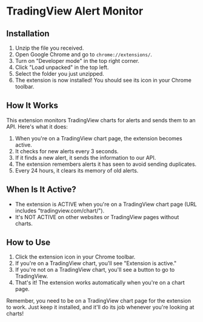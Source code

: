# TradingView Alert Monitor

## Installation

1. Unzip the file you received.
2. Open Google Chrome and go to `chrome://extensions/`.
3. Turn on "Developer mode" in the top right corner.
4. Click "Load unpacked" in the top left.
5. Select the folder you just unzipped.
6. The extension is now installed! You should see its icon in your Chrome toolbar.

## How It Works

This extension monitors TradingView charts for alerts and sends them to an API. Here's what it does:

1. When you're on a TradingView chart page, the extension becomes active.
2. It checks for new alerts every 3 seconds.
3. If it finds a new alert, it sends the information to our API.
4. The extension remembers alerts it has seen to avoid sending duplicates.
5. Every 24 hours, it clears its memory of old alerts.

## When Is It Active?

- The extension is ACTIVE when you're on a TradingView chart page (URL includes "tradingview.com/chart/").
- It's NOT ACTIVE on other websites or TradingView pages without charts.

## How to Use

1. Click the extension icon in your Chrome toolbar.
2. If you're on a TradingView chart, you'll see "Extension is active."
3. If you're not on a TradingView chart, you'll see a button to go to TradingView.
4. That's it! The extension works automatically when you're on a chart page.

Remember, you need to be on a TradingView chart page for the extension to work. Just keep it installed, and it'll do its job whenever you're looking at charts!